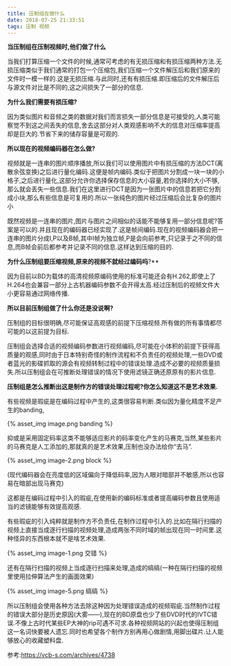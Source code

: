```yaml
---
title: 压制组在做什么
date: 2018-07-25 21:33:51
tags: 压制 视频
---
```


**当压制组在压制视频时,他们做了什么**

​	当我们打算压缩一个文件的时候,通常可考虑的有无损压缩和有损压缩两种方法.无损压缩类似于我们通常的打包一个压缩包,我们压缩一个文件解压后和我们原来的文件时一模一样的.这是无损压缩.与此同时,还有有损压缩.即压缩后的文件解压后与源文件对比是不同的,这之间损失了一部分的信息.

**为什么我们需要有损压缩?**

​	因为类似图片和音频之类的数据对我们而言损失一部分信息是可接受的,人类可能察觉不到这之间丢失的信息,舍去这部分对人类观感影响不大的信息对压缩率提高却是巨大的.节省下来的储存容量是可观的.

**所以现在的视频编码器在怎么做?**

​	视频就是一连串的图片顺序播放,所以我们可以使用图片中有损压缩的方法DCT(离散余弦变换)之后进行量化编码.这便是帧内编码.类似于把图片分割成一块一块的小格子,之后进行量化,这部分允许你选择保存信息的大小容量,若你选择的大小不够,那么就会丢失一些信息.我们在这里进行DCT是因为一张图片中的信息若把它分割成小块,那么有些信息是可复用的.所以一张纯色的图片经过压缩后会比复杂的图片小

​	既然视频是一连串的图片,图片与图片之间相似的话能不能够复用一部分信息呢?答案是可以的.并且现在的编码器已经实现了.这是帧间编码.现在的视频编码器会把一连串的图片分成I,P以及B帧,其中I帧为独立帧,P是会向前参考,只记录于之不同的信息,而B帧会前后都参考并记录不同的信息.这样达到压缩的目的.

**为什么压制组要压缩视频,原来的视频不就经过编码吗**?**

​	因为目前以BD为载体的高清视频原编码使用的标准可能还会有H.262,即使上了H.264也会兼容一部分上古机器编码参数不会开得太高.经过压制后的视频文件大小更容易通过网络传播.

**所以目前压制组做了什么你还是没说啊?**

​	压制组的目标很明确,尽可能保证高观感的前提下压缩视频.所有做的所有事情都尽可能的以这前提为目标.

​	压制组会选择合适的视频编码参数进行视频编码,尽可能在小体积的前提下获得高质量的观感,同时由于日本特别奇怪的制作流程和不负责任的视频处理,一些DVD或者蓝光的影碟抓取的源会有视频转制过程中的错误处理.造成不必要的视频质量损失.所以压制组会在可推断处理错误的情况下使用滤镜正确还原原有的影片信息.

**压制组是怎么推断出这是制作方的错误处理过程呢?你怎么知道这不是艺术效果.**

​	有些视频是瑕疵是在编码过程中产生的,这类很容易判断.类似因为量化精度不足产生的banding,

{% asset_img image.png banding %}

抑或是采用固定码率这类不能够适应影片的码率变化产生的马赛克,当然,某些影片的马赛克是人工添加的,那就真的是艺术效果,压制也没办法给你“去马”. 

{% asset_img image-2.png block %}

(现代编码器会在亮度低的区域偏向于降低码率,因为人眼对暗部并不敏感,所以也容易在暗部出现马赛克)

​	这都是在编码过程中引入的瑕疵,在使用新的编码标准或者提高编码参数且使用适当的滤镜能够有效提高观感.

​	有些瑕疵的引入纯粹就是制作方不负责任,在制作过程中引入的.比如在隔行扫描的视频上直接当成逐行扫描的视频处理,造成两张不同时域的帧出现在同一时间里.这种怪异的东西根本就不是啥艺术效果.	

{% asset_img image-1.png 交错 %} 

​	还有在隔行扫描的视频上当成逐行扫描来处理,造成的缟缟(一种在隔行扫描的视频里使用拉伸算法产生的画面效果)

 {% asset_img image-5.png 缟缟 %} 

​	所以压制组会使用各种方法去除这种因为处理错误造成的视频瑕疵.当然制作过程的错误大部分是历史原因(大雾——),现在的BD原盘也少了些DVD时代的IVTC错误.不像上古时代某些EP大神的rip可遇不可求.各种视频网站的兴起也使得压制组这一名词快要被人遗忘.同时也希望各个制作方别再用心做剧情,用脚出碟片.让人能够放心的收藏塑料盘.











参考:https://vcb-s.com/archives/4738
